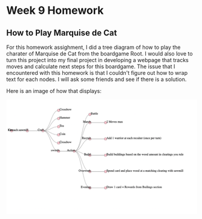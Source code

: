 Week 9 Homework
===============

How to Play Marquise de Cat
---------------------

For this homework assighment, I did a tree diagram of how to play the charater of Marquise de Cat from the boardgame Root. I would also love to turn this project into my final project in developing a webpage that tracks moves and calculate next steps for this boardgame. The issue that I encountered with this homework is that I couldn't figure out how to wrap text for each nodes. I will ask some friends and see if there is a solution.

Here is an image of how that displays:

![alt text](https://github.com/wazaqa-wah/INFO616_interactive_viz/blob/class9_homwork/hw9.png "Marquise de Cat")

